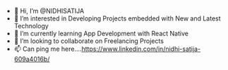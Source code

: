 - 👋 Hi, I’m @NIDHISATIJA
- 👀 I’m interested in Developing Projects embedded with New and Latest Technology
- 🌱 I’m currently learning App Development with React Native
- 💞️ I’m looking to collaborate on Freelancing Projects
- 📫 Can ping me here....https://www.linkedin.com/in/nidhi-satija-609a4016b/

<!---
NIDHISATIJA/NIDHISATIJA is a ✨ special ✨ repository because its `README.md` (this file) appears on your GitHub profile.
You can click the Preview link to take a look at your changes.
--->
